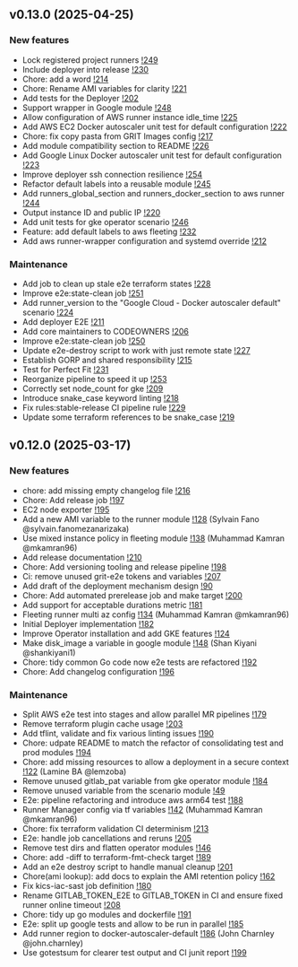 ## v0.13.0 (2025-04-25)

### New features

- Lock registered project runners [!249](https://gitlab.com/gitlab-org/ci-cd/runner-tools/grit/-/merge_requests/249)
- Include deployer into release [!230](https://gitlab.com/gitlab-org/ci-cd/runner-tools/grit/-/merge_requests/230)
- Chore: add a word [!214](https://gitlab.com/gitlab-org/ci-cd/runner-tools/grit/-/merge_requests/214)
- Chore: Rename AMI variables for clarity [!221](https://gitlab.com/gitlab-org/ci-cd/runner-tools/grit/-/merge_requests/221)
- Add tests for the Deployer [!202](https://gitlab.com/gitlab-org/ci-cd/runner-tools/grit/-/merge_requests/202)
- Support wrapper in Google module [!248](https://gitlab.com/gitlab-org/ci-cd/runner-tools/grit/-/merge_requests/248)
- Allow configuration of AWS runner instance idle_time [!225](https://gitlab.com/gitlab-org/ci-cd/runner-tools/grit/-/merge_requests/225)
- Add AWS EC2 Docker autoscaler unit test for default configuration [!222](https://gitlab.com/gitlab-org/ci-cd/runner-tools/grit/-/merge_requests/222)
- Chore: fix copy pasta from GRIT Images config [!217](https://gitlab.com/gitlab-org/ci-cd/runner-tools/grit/-/merge_requests/217)
- Add module compatibility section to README [!226](https://gitlab.com/gitlab-org/ci-cd/runner-tools/grit/-/merge_requests/226)
- Add Google Linux Docker autoscaler unit test for default configuration [!223](https://gitlab.com/gitlab-org/ci-cd/runner-tools/grit/-/merge_requests/223)
- Improve deployer ssh connection resilience [!254](https://gitlab.com/gitlab-org/ci-cd/runner-tools/grit/-/merge_requests/254)
- Refactor default labels into a reusable module [!245](https://gitlab.com/gitlab-org/ci-cd/runner-tools/grit/-/merge_requests/245)
- Add runners_global_section and runners_docker_section to aws runner [!244](https://gitlab.com/gitlab-org/ci-cd/runner-tools/grit/-/merge_requests/244)
- Output instance ID and public IP [!220](https://gitlab.com/gitlab-org/ci-cd/runner-tools/grit/-/merge_requests/220)
- Add unit tests for gke operator scenario [!246](https://gitlab.com/gitlab-org/ci-cd/runner-tools/grit/-/merge_requests/246)
- Feature: add default labels to aws fleeting [!232](https://gitlab.com/gitlab-org/ci-cd/runner-tools/grit/-/merge_requests/232)
- Add aws runner-wrapper configuration and systemd override [!212](https://gitlab.com/gitlab-org/ci-cd/runner-tools/grit/-/merge_requests/212)

### Maintenance

- Add job to clean up stale e2e terraform states [!228](https://gitlab.com/gitlab-org/ci-cd/runner-tools/grit/-/merge_requests/228)
- Improve e2e:state-clean job [!251](https://gitlab.com/gitlab-org/ci-cd/runner-tools/grit/-/merge_requests/251)
- Add runner_version to the "Google Cloud - Docker autoscaler default" scenario [!224](https://gitlab.com/gitlab-org/ci-cd/runner-tools/grit/-/merge_requests/224)
- Add deployer E2E [!211](https://gitlab.com/gitlab-org/ci-cd/runner-tools/grit/-/merge_requests/211)
- Add core maintainers to CODEOWNERS [!206](https://gitlab.com/gitlab-org/ci-cd/runner-tools/grit/-/merge_requests/206)
- Improve e2e:state-clean job [!250](https://gitlab.com/gitlab-org/ci-cd/runner-tools/grit/-/merge_requests/250)
- Update e2e-destroy script to work with just remote state [!227](https://gitlab.com/gitlab-org/ci-cd/runner-tools/grit/-/merge_requests/227)
- Establish GORP and shared responsibility [!215](https://gitlab.com/gitlab-org/ci-cd/runner-tools/grit/-/merge_requests/215)
- Test for Perfect Fit [!231](https://gitlab.com/gitlab-org/ci-cd/runner-tools/grit/-/merge_requests/231)
- Reorganize pipeline to speed it up [!253](https://gitlab.com/gitlab-org/ci-cd/runner-tools/grit/-/merge_requests/253)
- Correctly set node_count for gke [!209](https://gitlab.com/gitlab-org/ci-cd/runner-tools/grit/-/merge_requests/209)
- Introduce snake_case keyword linting [!218](https://gitlab.com/gitlab-org/ci-cd/runner-tools/grit/-/merge_requests/218)
- Fix rules:stable-release CI pipeline rule [!229](https://gitlab.com/gitlab-org/ci-cd/runner-tools/grit/-/merge_requests/229)
- Update some terraform references to be snake_case [!219](https://gitlab.com/gitlab-org/ci-cd/runner-tools/grit/-/merge_requests/219)

## v0.12.0 (2025-03-17)

### New features

- chore: add missing empty changelog file [!216](https://gitlab.com/gitlab-org/ci-cd/runner-tools/grit/-/merge_requests/216)
- Chore: Add release job [!197](https://gitlab.com/gitlab-org/ci-cd/runner-tools/grit/-/merge_requests/197)
- EC2 node exporter [!195](https://gitlab.com/gitlab-org/ci-cd/runner-tools/grit/-/merge_requests/195)
- Add a new AMI variable to the runner module [!128](https://gitlab.com/gitlab-org/ci-cd/runner-tools/grit/-/merge_requests/128) (Sylvain Fano @sylvain.fanomezanarizaka)
- Use mixed instance policy in fleeting module [!138](https://gitlab.com/gitlab-org/ci-cd/runner-tools/grit/-/merge_requests/138) (Muhammad Kamran @mkamran96)
- Add release documentation [!210](https://gitlab.com/gitlab-org/ci-cd/runner-tools/grit/-/merge_requests/210)
- Chore: Add versioning tooling and release pipeline [!198](https://gitlab.com/gitlab-org/ci-cd/runner-tools/grit/-/merge_requests/198)
- Ci: remove unused grit-e2e tokens and variables [!207](https://gitlab.com/gitlab-org/ci-cd/runner-tools/grit/-/merge_requests/207)
- Add draft of the deployment mechanism design [!90](https://gitlab.com/gitlab-org/ci-cd/runner-tools/grit/-/merge_requests/90)
- Chore: Add automated prerelease job and make target [!200](https://gitlab.com/gitlab-org/ci-cd/runner-tools/grit/-/merge_requests/200)
- Add support for acceptable durations metric [!181](https://gitlab.com/gitlab-org/ci-cd/runner-tools/grit/-/merge_requests/181)
- Fleeting runner multi az config [!134](https://gitlab.com/gitlab-org/ci-cd/runner-tools/grit/-/merge_requests/134) (Muhammad Kamran @mkamran96)
- Initial Deployer implementation [!182](https://gitlab.com/gitlab-org/ci-cd/runner-tools/grit/-/merge_requests/182)
- Improve Operator installation and add GKE features [!124](https://gitlab.com/gitlab-org/ci-cd/runner-tools/grit/-/merge_requests/124)
- Make disk_image a variable in google module [!148](https://gitlab.com/gitlab-org/ci-cd/runner-tools/grit/-/merge_requests/148) (Shan Kiyani @shankiyani1)
- Chore: tidy common Go code now e2e tests are refactored [!192](https://gitlab.com/gitlab-org/ci-cd/runner-tools/grit/-/merge_requests/192)
- Chore: Add changelog configuration [!196](https://gitlab.com/gitlab-org/ci-cd/runner-tools/grit/-/merge_requests/196)

### Maintenance

- Split AWS e2e test into stages and allow parallel MR pipelines [!179](https://gitlab.com/gitlab-org/ci-cd/runner-tools/grit/-/merge_requests/179)
- Remove terraform plugin cache usage [!203](https://gitlab.com/gitlab-org/ci-cd/runner-tools/grit/-/merge_requests/203)
- Add tflint, validate and fix various linting issues [!190](https://gitlab.com/gitlab-org/ci-cd/runner-tools/grit/-/merge_requests/190)
- Chore: udpate README to match the refactor of consolidating test and prod modules [!194](https://gitlab.com/gitlab-org/ci-cd/runner-tools/grit/-/merge_requests/194)
- Chore: add missing resources to allow a deployment in a secure context [!122](https://gitlab.com/gitlab-org/ci-cd/runner-tools/grit/-/merge_requests/122) (Lamine BA @lemzoba)
- Remove unused gitlab_pat variable from gke operator module [!184](https://gitlab.com/gitlab-org/ci-cd/runner-tools/grit/-/merge_requests/184)
- Remove unused variable from the scenario module [!49](https://gitlab.com/gitlab-org/ci-cd/runner-tools/grit/-/merge_requests/49)
- E2e: pipeline refactoring and introduce aws arm64 test [!188](https://gitlab.com/gitlab-org/ci-cd/runner-tools/grit/-/merge_requests/188)
- Runner Manager config via tf variables [!142](https://gitlab.com/gitlab-org/ci-cd/runner-tools/grit/-/merge_requests/142) (Muhammad Kamran @mkamran96)
- Chore: fix terraform validation CI determinism [!213](https://gitlab.com/gitlab-org/ci-cd/runner-tools/grit/-/merge_requests/213)
- E2e: handle job cancellations and reruns [!205](https://gitlab.com/gitlab-org/ci-cd/runner-tools/grit/-/merge_requests/205)
- Remove test dirs and flatten operator modules [!146](https://gitlab.com/gitlab-org/ci-cd/runner-tools/grit/-/merge_requests/146)
- Chore: add -diff to terraform-fmt-check target [!189](https://gitlab.com/gitlab-org/ci-cd/runner-tools/grit/-/merge_requests/189)
- Add an e2e destroy script to handle manual cleanup [!201](https://gitlab.com/gitlab-org/ci-cd/runner-tools/grit/-/merge_requests/201)
- Chore(ami lookup): add docs to explain the AMI retention policy [!162](https://gitlab.com/gitlab-org/ci-cd/runner-tools/grit/-/merge_requests/162)
- Fix kics-iac-sast job definition [!180](https://gitlab.com/gitlab-org/ci-cd/runner-tools/grit/-/merge_requests/180)
- Rename GITLAB_TOKEN_E2E to GITLAB_TOKEN in CI and ensure fixed runner online timeout [!208](https://gitlab.com/gitlab-org/ci-cd/runner-tools/grit/-/merge_requests/208)
- Chore: tidy up go modules and dockerfile [!191](https://gitlab.com/gitlab-org/ci-cd/runner-tools/grit/-/merge_requests/191)
- E2e: split up google tests and allow to be run in parallel [!185](https://gitlab.com/gitlab-org/ci-cd/runner-tools/grit/-/merge_requests/185)
- Add runner region to docker-autoscaler-default [!186](https://gitlab.com/gitlab-org/ci-cd/runner-tools/grit/-/merge_requests/186) (John Charnley @john.charnley)
- Use gotestsum for clearer test output and CI junit report [!199](https://gitlab.com/gitlab-org/ci-cd/runner-tools/grit/-/merge_requests/199)


